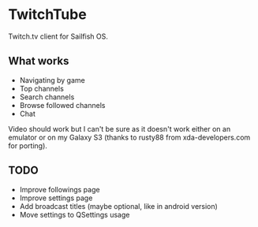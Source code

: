 TwitchTube
==========

Twitch.tv client for Sailfish OS.

What works
----------
- Navigating by game
- Top channels
- Search channels
- Browse followed channels
- Chat

Video should work but I can't be sure as it doesn't work either on an emulator or on my Galaxy S3 (thanks to rusty88 from xda-developers.com for porting).

TODO
----
- Improve followings page
- Improve settings page
- Add broadcast titles (maybe optional, like in android version)
- Move settings to QSettings usage
